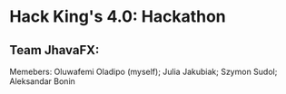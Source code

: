 # Hack King's 4.0: Hackathon

## Team JhavaFX:
Memebers: Oluwafemi Oladipo (myself); Julia Jakubiak; Szymon Sudol; Aleksandar Bonin
